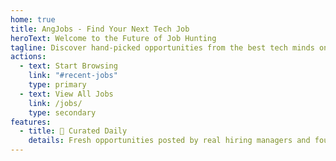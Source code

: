 ```yaml
---
home: true
title: AngJobs - Find Your Next Tech Job
heroText: Welcome to the Future of Job Hunting
tagline: Discover hand-picked opportunities from the best tech minds on Hacker News
actions:
  - text: Start Browsing
    link: "#recent-jobs"
    type: primary
  - text: View All Jobs
    link: /jobs/
    type: secondary
features:
  - title: 🎯 Curated Daily
    details: Fresh opportunities posted by real hiring managers and founders
---
```


<div id="recent-jobs">
<JobSearch />
</div>
